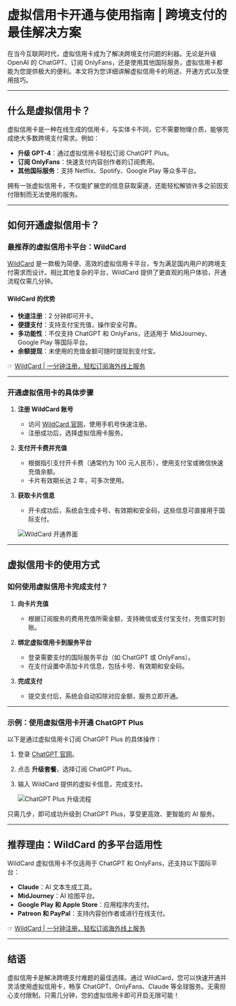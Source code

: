 # 虚拟信用卡开通与使用指南 | 跨境支付的最佳解决方案

在当今互联网时代，虚拟信用卡成为了解决跨境支付问题的利器。无论是升级 OpenAI 的 ChatGPT、订阅 OnlyFans，还是使用其他国际服务，虚拟信用卡都能为您提供极大的便利。本文将为您详细讲解虚拟信用卡的用途、开通方式以及使用技巧。

---

## 什么是虚拟信用卡？

虚拟信用卡是一种在线生成的信用卡，与实体卡不同，它不需要物理介质，能够完成绝大多数跨境支付需求。例如：
- **升级 GPT-4**：通过虚拟信用卡轻松订阅 ChatGPT Plus。
- **订阅 OnlyFans**：快速支付内容创作者的订阅费用。
- **其他国际服务**：支持 Netflix、Spotify、Google Play 等众多平台。

拥有一张虚拟信用卡，不仅能扩展您的信息获取渠道，还能轻松解锁许多之前因支付限制而无法使用的服务。

---

## 如何开通虚拟信用卡？

### 最推荐的虚拟信用卡平台：WildCard
[WildCard](https://bit.ly/bewildcard) 是一款极为简便、高效的虚拟信用卡平台，专为满足国内用户的跨境支付需求而设计。相比其他复杂的平台，WildCard 提供了更直观的用户体验，开通流程仅需几分钟。

#### WildCard 的优势
- **快速注册**：2 分钟即可开卡。
- **便捷支付**：支持支付宝充值，操作安全可靠。
- **多功能性**：不仅支持 ChatGPT 和 OnlyFans，还适用于 MidJourney、Google Play 等国际平台。
- **余额提现**：未使用的充值金额可随时提现到支付宝。

☞ [WildCard | 一分钟注册，轻松订阅海外线上服务](https://bit.ly/bewildcard)

---

### 开通虚拟信用卡的具体步骤

1. **注册 WildCard 账号**  
   - 访问 [WildCard 官网](https://bit.ly/bewildcard)，使用手机号快速注册。
   - 注册成功后，选择虚拟信用卡服务。

2. **支付开卡费并充值**  
   - 根据指引支付开卡费（通常约为 100 元人民币），使用支付宝或微信快速充值余额。
   - 卡片有效期长达 2 年，可多次使用。

3. **获取卡片信息**  
   - 开卡成功后，系统会生成卡号、有效期和安全码，这些信息可直接用于国际支付。

   ![WildCard 开通界面](https://www.aifinalfantasy.com/wp-content/uploads/2024/05/image-3.png)

---

## 虚拟信用卡的使用方式

### 如何使用虚拟信用卡完成支付？

1. **向卡片充值**  
   - 根据订阅服务的费用充值所需金额，支持微信或支付宝支付，充值实时到账。

2. **绑定虚拟信用卡到服务平台**  
   - 登录需要支付的国际服务平台（如 ChatGPT 或 OnlyFans）。
   - 在支付设置中添加卡片信息，包括卡号、有效期和安全码。

3. **完成支付**  
   - 提交支付后，系统会自动扣除对应金额，服务立即开通。

---

### 示例：使用虚拟信用卡开通 ChatGPT Plus

以下是通过虚拟信用卡订阅 ChatGPT Plus 的具体操作：
1. 登录 [ChatGPT 官网](https://chat.openai.com/)。
2. 点击 **升级套餐**，选择订阅 ChatGPT Plus。
3. 输入 WildCard 提供的虚拟卡信息，完成支付。

   ![ChatGPT Plus 升级流程](https://www.aifinalfantasy.com/wp-content/uploads/2024/05/image-5.png)

只需几步，即可成功升级到 ChatGPT Plus，享受更高效、更智能的 AI 服务。

---

## 推荐理由：WildCard 的多平台适用性

WildCard 虚拟信用卡不仅适用于 ChatGPT 和 OnlyFans，还支持以下国际平台：
- **Claude**：AI 文本生成工具。
- **MidJourney**：AI 绘图平台。
- **Google Play 和 Apple Store**：应用程序内支付。
- **Patreon 和 PayPal**：支持内容创作者或进行在线支付。

☞ [WildCard | 一分钟注册，轻松订阅海外线上服务](https://bit.ly/bewildcard)

---

## 结语

虚拟信用卡是解决跨境支付难题的最佳选择。通过 WildCard，您可以快速开通并灵活使用虚拟信用卡，畅享 ChatGPT、OnlyFans、Claude 等全球服务。无需担心支付限制，只需几分钟，您的虚拟信用卡即可开启无限可能！

